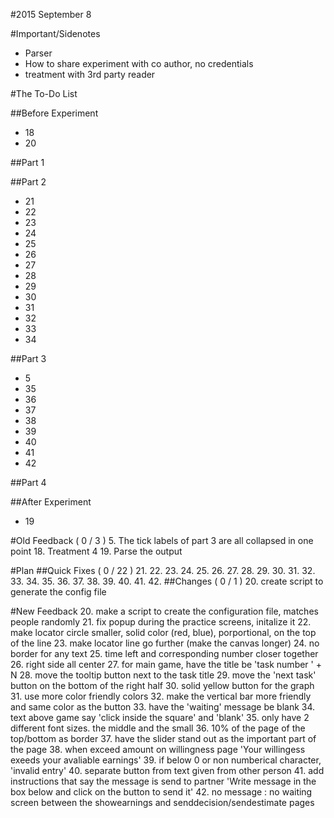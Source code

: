 #2015 September 8

#Important/Sidenotes
* Parser
* How to share experiment with co author, no credentials
* treatment with 3rd party reader

#The To-Do List

##Before Experiment
* 18
* 20

##Part 1

##Part 2
* 21
* 22
* 23
* 24
* 25
* 26
* 27
* 28
* 29
* 30
* 31
* 32
* 33
* 34

##Part 3
* 5
* 35
* 36
* 37
* 38
* 39
* 40
* 41
* 42

##Part 4

##After Experiment
* 19

#Old Feedback ( 0 / 3 )
5. The tick labels of part 3 are all collapsed in one point
18. Treatment 4
19. Parse the output

#Plan
##Quick Fixes ( 0 / 22 )
21.
22.
23.
24.
25.
26.
27.
28.
29.
30.
31.
32.
33.
34.
35.
36.
37.
38.
39.
40.
41.
42.
##Changes ( 0 / 1 )
20. create script to generate the config file

#New Feedback
20. make a script to create the configuration file, matches people
	randomly
21. fix popup during the practice screens, initalize it
22. make locator circle smaller, solid color (red, blue), porportional,
	on the top of the line
23. make locator line go further (make the canvas longer)
24. no border for any text
25. time left and corresponding number closer together
26. right side all center
27. for main game, have the title be 'task number ' + N
28. move the tooltip button next to the task title
29. move the 'next task' button on the bottom of the right half
30. solid yellow button for the graph
31. use more color friendly colors
32. make the vertical bar more friendly and same color as the button
33. have the 'waiting' message be blank
34. text above game say 'click inside the square' and 'blank'
35. only have 2 different font sizes. the middle and the small
36. 10% of the page of the top/bottom as border
37. have the slider stand out as the important part of the page
38. when exceed amount on willingness page 'Your willingess exeeds your
	avaliable earnings'
39. if below 0 or non numberical character, 'invalid entry'
40. separate button from text given from other person
41. add instructions that say the message is send to partner 'Write
	message in the box below and click on the button to send it'
42. no message : no waiting screen between the showearnings and
	senddecision/sendestimate pages

